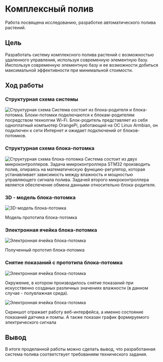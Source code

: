 # Комплексный полив
Работа посвящена исследованию, разработке автоматического полива растений. 

## Цель
Разработать систему комплексного полива растений с возможностью удаленного управления, используя современную 
элементную базу. Ииспользуя современную элементную базу и ее возможности добиться максимальной эффективности 
при минимальной стоимости.

## Ход работы

### Структурная схема системы
![Структурная схема](https://i.imgur.com/TogZGIw.png)
Система состоит из блока-родителя и блока-потомка. Блоки-потомки подключаются к блокам-родителям посредством 
технолгии Wi-Fi. Блок-родитель представляет из себя одноплатный компьютер OrangePi, работающий на ОС Linux Armbian,
он подключен к сети Интернет и ожидает подключений от блоков-потомков.

### Структурная схема блока-потомка
![Структурная схема блока-потомка](https://i.imgur.com/bh4s8PO.png)
Система состоит из двух микроконтроллеров. Задача микроконтроллера STM32 производить полив, опираясь на математическую
функцию-регулятор, которая устанавливает зависимость между влажность и мощностью управляющего сигнала полива. Задачей
второго микроконтроллера является обеспечение обмена данными относительно блока-родителя.

### 3D - модель блока-потомка
![3D-модель блока-потомка](https://i.imgur.com/MpgdxRD.png)

Модель прототипа блока-потомка

### Электронная ячейка блока-потомка
![Электронная ячейка блока-потомка](https://i.imgur.com/h8hUKQc.png)

Полученный прототип блока-потомка

### Снятие показаний с прототипа блока-потомка

![Электронная ячейка блока-потомка](https://i.imgur.com/8L7JpY1.png)

Окружение, в котором производилось снятие показаний при искусственно созданых различных значениях влажности 
(в данном случае - полувлажная среда).

![Электронная ячейка блока-потомка](https://i.imgur.com/4Q4Qq4A.png)

Скриншот отражает работу веб-интерфейса, а именно состояние показаний датчика и помпы. А также показан график 
формируемого электрического сигнала 

## Вывод
В итоге проделанной работы можно сделать вывод, что разработанная система полива соответствует требованиям 
технического задания.

